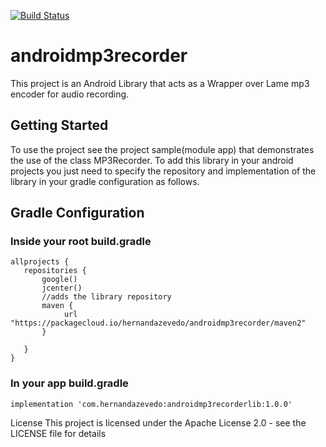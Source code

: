 [![Build Status](https://app.bitrise.io/app/c0d86791484e4813/status.svg?token=_ar7s0p-wdj7duBixe3OxQ&branch=master)](https://app.bitrise.io/app/c0d86791484e4813)



# androidmp3recorder
This project is an Android Library that acts as a Wrapper over Lame mp3 encoder for audio recording.

## Getting Started
To use the project see the project sample(module app) that demonstrates the use of the class MP3Recorder.
To add this library in your android projects you just need to specify the repository and implementation of the library in your gradle configuration as follows.

## Gradle Configuration
### Inside your root build.gradle

 ```
 allprojects {
    repositories { 
        google()
        jcenter()
        //adds the library repository       
        maven {
             url "https://packagecloud.io/hernandazevedo/androidmp3recorder/maven2"
        }
       
    }
}
```

### In your app build.gradle

```
implementation 'com.hernandazevedo:androidmp3recorderlib:1.0.0'
```

License
This project is licensed under the Apache License 2.0 - see the LICENSE file for details
